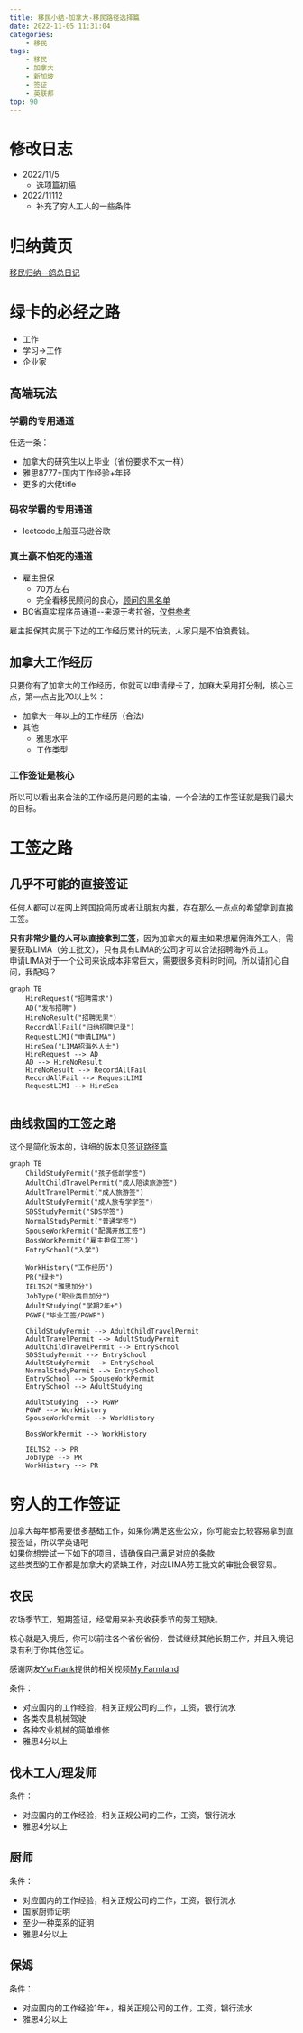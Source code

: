 ```yaml
---
title: 移民小结-加拿大-移民路径选择篇
date: 2022-11-05 11:31:04
categories:
    - 移民
tags:
    - 移民
    - 加拿大
    - 新加坡
    - 签证
    - 英联邦
top: 90
---
```


<!-- toc -->

# 修改日志
-  2022/11/5 
    - 选项篇初稿
- 2022/11112
    - 补充了穷人工人的一些条件
# 归纳黄页
[移民归纳--鸽总日记](/2022/10/28/imm-geziwang-roadmap/)

# 绿卡的必经之路
- 工作
- 学习->工作
- 企业家

## 高端玩法
### 学霸的专用通道
任选一条：
- 加拿大的研究生以上毕业（省份要求不太一样）
- 雅思8777+国内工作经验+年轻
- 更多的大佬title

### 码农学霸的专用通道
- leetcode上船亚马逊谷歌

### 真土豪不怕死的通道
- 雇主担保
    - 70万左右
    - 完全看移民顾问的良心，[顾问的黑名单](https://www.youtube.com/watch?v=eh-BMQdvFNQ&t=5s)
- BC省真实程序员通道--来源于考拉爸，[仅供参考](https://www.youtube.com/watch?v=ZrZZf4OMCTk&t=6s)

雇主担保其实属于下边的工作经历累计的玩法，人家只是不怕浪费钱。


## 加拿大工作经历
只要你有了加拿大的工作经历，你就可以申请绿卡了，加麻大采用打分制，核心三点，第一点占比70以上%：
- 加拿大一年以上的工作经历（合法）
- 其他
    - 雅思水平
    - 工作类型

### 工作签证是核心
所以可以看出来合法的工作经历是问题的主轴，一个合法的工作签证就是我们最大的目标。

# 工签之路
## 几乎不可能的直接签证
任何人都可以在网上跨国投简历或者让朋友内推，存在那么一点点的希望拿到直接工签。  

**只有非常少量的人可以直接拿到工签**，因为加拿大的雇主如果想雇佣海外工人，需要获取LIMA（劳工批文），只有具有LIMA的公司才可以合法招聘海外员工。   
申请LIMA对于一个公司来说成本非常巨大，需要很多资料时时间，所以请扪心自问，我配吗？

```mermaid
graph TB
    HireRequest("招聘需求")
    AD("发布招聘")
    HireNoResult("招聘无果")
    RecordAllFail("归纳招聘记录")
    RequestLIMI("申请LIMA")
    HireSea("LIMA招海外人士")
    HireRequest --> AD
    AD --> HireNoResult
    HireNoResult --> RecordAllFail
    RecordAllFail --> RequestLIMI
    RequestLIMI --> HireSea
    
```

## 曲线救国的工签之路

这个是简化版本的，详细的版本见[签证路径篇](/2022/10/31/imm-visa-review/)
```mermaid
graph TB
    ChildStudyPermit("孩子低龄学签")
    AdultChildTravelPermit("成人陪读旅游签")
    AdultTravelPermit("成人旅游签")
    AdultStudyPermit("成人旅专学学签")
    SDSStudyPermit("SDS学签")
    NormalStudyPermit("普通学签")
    SpouseWorkPermit("配偶开放工签")
    BossWorkPermit("雇主担保工签")
    EntrySchool("入学")

    WorkHistory("工作经历")
    PR("绿卡")
    IELTS2("雅思加分")
    JobType("职业类目加分")
    AdultStudying("学期2年+")
    PGWP("毕业工签/PGWP")

    ChildStudyPermit --> AdultChildTravelPermit
    AdultTravelPermit --> AdultStudyPermit
    AdultChildTravelPermit --> EntrySchool
    SDSStudyPermit --> EntrySchool
    AdultStudyPermit --> EntrySchool
    NormalStudyPermit --> EntrySchool
    EntrySchool --> SpouseWorkPermit
    EntrySchool --> AdultStudying    
    
    AdultStudying  --> PGWP
    PGWP --> WorkHistory
    SpouseWorkPermit --> WorkHistory
    
    BossWorkPermit --> WorkHistory
    
    IELTS2 --> PR
    JobType --> PR
    WorkHistory --> PR
```


# 穷人的工作签证
加拿大每年都需要很多基础工作，如果你满足这些公众，你可能会比较容易拿到直接签证，所以学英语吧   
如果你想尝试一下如下的项目，请确保自己满足对应的条款   
这些类型的工作都是加拿大的紧缺工作，对应LIMA劳工批文的审批会很容易。

## 农民
农场季节工，短期签证，经常用来补充收获季节的劳工短缺。  
   
   
核心就是入境后，你可以前往各个省份省份，尝试继续其他长期工作，并且入境记录有利于你其他签证。

感谢网友[YvrFrank](https://twitter.com/YvrFrank)提供的相关视频[My Farmland
](https://www.cbc.ca/cbcdocspov/episodes/my-farmland)   

条件：
- 对应国内的工作经验，相关正规公司的工作，工资，银行流水
- 各类农具机械驾驶
- 各种农业机械的简单维修
- 雅思4分以上


## 伐木工人/理发师
条件：
- 对应国内的工作经验，相关正规公司的工作，工资，银行流水
- 雅思4分以上

## 厨师
条件：
- 对应国内的工作经验，相关正规公司的工作，工资，银行流水
- 国家厨师证明
- 至少一种菜系的证明
- 雅思4分以上


## 保姆
条件：
- 对应国内的工作经验1年+，相关正规公司的工作，工资，银行流水
- 雅思4分以上


